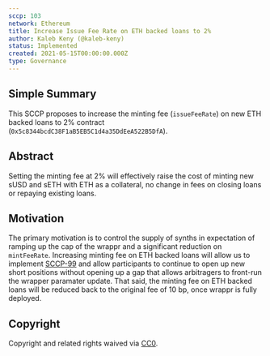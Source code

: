 ```yaml
---
sccp: 103
network: Ethereum
title: Increase Issue Fee Rate on ETH backed loans to 2%
author: Kaleb Keny (@kaleb-keny)
status: Implemented
created: 2021-05-15T00:00:00.000Z
type: Governance
---
```


<!--You can leave these HTML comments in your merged SCCP and delete the visible duplicate text guides, they will not appear and may be helpful to refer to if you edit it again. This is the suggested template for new SCCPs. Note that an SCCP number will be assigned by an editor. When opening a pull request to submit your SCCP, please use an abbreviated title in the filename, `sccp-draft_title_abbrev.md`. The title should be 44 characters or less.-->

## Simple Summary

<!--"If you can't explain it simply, you don't understand it well enough." Provide a simplified and layman-accessible explanation of the SCCP.-->

This SCCP proposes to increase the minting fee (`issueFeeRate`) on new ETH backed loans to 2% contract (`0x5c8344bcdC38F1aB5EB5C1d4a35DdEeA522B5DfA`).

## Abstract

<!--A short (~200 word) description of the variable change proposed.-->

Setting the minting fee at 2% will effectively raise the cost of minting new sUSD and sETH with ETH as a collateral, no change in fees on closing loans or repaying existing loans.

## Motivation

<!--The motivation is critical for SCCPs that want to update variables within Synthetix. It should clearly explain why the existing variable is not incentive aligned. SCCP submissions without sufficient motivation may be rejected outright.-->

The primary motivation is to control the supply of synths in expectation of ramping up the cap of the wrappr and a significant reduction on `mintFeeRate`. Increasing minting fee on ETH backed loans will allow us to implement [SCCP-99](https://sips.synthetix.io/SCCP/sccp-99) and allow participants to continue to open up new short positions without opening up a gap that allows arbitragers to front-run the wrapper paramater update.
That said, the minting fee on ETH backed loans will be reduced back to the original fee of 10 bp, once wrappr is fully deployed.

## Copyright

Copyright and related rights waived via [CC0](https://creativecommons.org/publicdomain/zero/1.0/).

